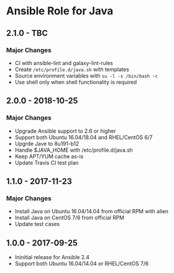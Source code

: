 # Ansible Role for Java

## 2.1.0 - TBC

### Major Changes

  - CI with ansible-lint and galaxy-lint-rules
  - Create `/etc/profile.d/java.sh` with templates
  - Source environment variables with `su -l -s /bin/bash -c`
  - Use shell only when shell functionality is required

## 2.0.0 - 2018-10-25

### Major Changes

  - Upgrade Ansible support to 2.6 or higher
  - Support both Ubuntu 16.04/18.04 and RHEL/CentOS 6/7
  - Upgrde Jave to 8u191-b12
  - Handle $JAVA\_HOME with /etc/profile.d/java.sh
  - Keep APT/YUM cache as-is
  - Update Travis CI test plan

## 1.1.0 - 2017-11-23

### Major Changes

  - Install Java on Ubuntu 16.04/14.04 from official RPM with alien
  - Install Java on CentOS 7/6 from official RPM
  - Update test cases

## 1.0.0 - 2017-09-25

  - Ininitial release for Ansible 2.4
  - Support both Ubuntu 16.04/14.04 or RHEL/CentOS 7/6
